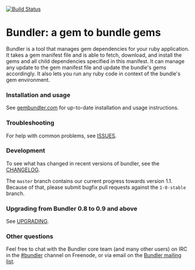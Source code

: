 [![Build Status](https://secure.travis-ci.org/carlhuda/bundler.png?branch=master)](http://travis-ci.org/carlhuda/bundler)

# Bundler: a gem to bundle gems

Bundler is a tool that manages gem dependencies for your ruby application. It
takes a gem manifest file and is able to fetch, download, and install the gems
and all child dependencies specified in this manifest. It can manage any update
to the gem manifest file and update the bundle's gems accordingly. It also lets
you run any ruby code in context of the bundle's gem environment.

### Installation and usage

See [gembundler.com](http://gembundler.com) for up-to-date installation and usage instructions.

### Troubleshooting

For help with common problems, see [ISSUES](https://github.com/carlhuda/bundler/blob/master/ISSUES.md).

### Development

To see what has changed in recent versions of bundler, see the [CHANGELOG](https://github.com/carlhuda/bundler/blob/master/CHANGELOG.md).

The `master` branch contains our current progress towards version 1.1. Because of that, please submit bugfix pull requests against the `1-0-stable` branch.

### Upgrading from Bundler 0.8 to 0.9 and above

See [UPGRADING](https://github.com/carlhuda/bundler/blob/master/UPGRADING.md).

### Other questions

Feel free to chat with the Bundler core team (and many other users) on IRC in the  [#bundler](irc://irc.freenode.net/bundler) channel on Freenode, or via email on the [Bundler mailing list](http://groups.google.com/group/ruby-bundler).

